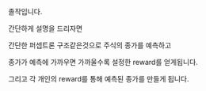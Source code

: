 졸작입니다.

간단하게 설명을 드리자면

간단한 퍼셉트론 구조같은것으로 주식의 종가를 예측하고

종가가 예측에 가까우면 가까울수록 설정한 reward를 얻게됩니다.

그리고 각 개인의 reward를 통해 예측된 종가를 만들게 됩니다.
